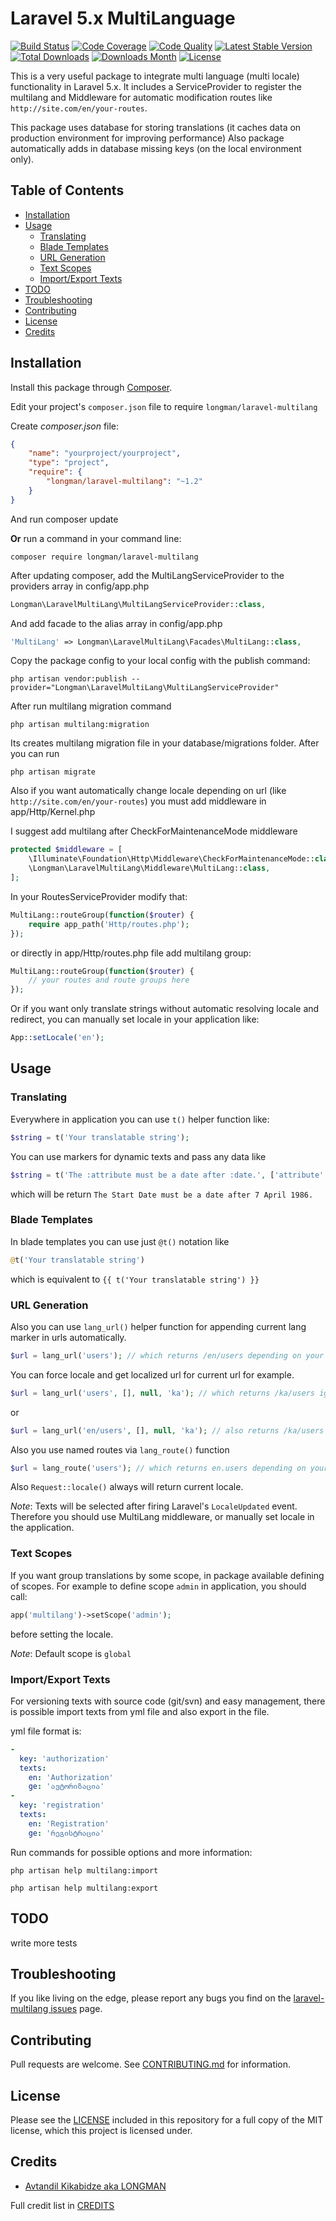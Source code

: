 # Laravel 5.x MultiLanguage

[![Build Status](https://img.shields.io/travis/akalongman/laravel-multilang/master.svg?style=flat-square)](https://travis-ci.org/akalongman/laravel-multilang)
[![Code Coverage](https://img.shields.io/scrutinizer/coverage/g/akalongman/laravel-multilang.svg?style=flat-square)](https://scrutinizer-ci.com/g/akalongman/laravel-multilang/?branch=master)
[![Code Quality](https://img.shields.io/scrutinizer/g/akalongman/laravel-multilang.svg?style=flat-square)](https://scrutinizer-ci.com/g/akalongman/laravel-multilang/?branch=master)
[![Latest Stable Version](https://img.shields.io/github/release/akalongman/laravel-multilang.svg?style=flat-square)](https://github.com/akalongman/laravel-multilang/releases)
[![Total Downloads](https://img.shields.io/packagist/dt/Longman/laravel-multilang.svg)](https://packagist.org/packages/longman/laravel-multilang)
[![Downloads Month](https://img.shields.io/packagist/dm/Longman/laravel-multilang.svg)](https://packagist.org/packages/longman/laravel-multilang)
[![License](https://img.shields.io/badge/license-MIT-brightgreen.svg?style=flat-square)](LICENSE.md)

This is a very useful package to integrate multi language (multi locale) functionality in Laravel 5.x.
It includes a ServiceProvider to register the multilang and Middleware for automatic modification routes like `http://site.com/en/your-routes`.

This package uses database for storing translations (it caches data on production environment for improving performance)
Also package automatically adds in database missing keys (on the local environment only).

## Table of Contents
- [Installation](#installation)
- [Usage](#usage)
    - [Translating](#translating)
    - [Blade Templates](#blade-templates)
    - [URL Generation](#url-generation)
    - [Text Scopes](#text-scopes)
    - [Import/Export Texts](#importexport-texts)
- [TODO](#todo)
- [Troubleshooting](#troubleshooting)
- [Contributing](#contributing)
- [License](#license)
- [Credits](#credits)


## Installation

Install this package through [Composer](https://getcomposer.org/).

Edit your project's `composer.json` file to require `longman/laravel-multilang`

Create *composer.json* file:
```json
{
    "name": "yourproject/yourproject",
    "type": "project",
    "require": {
        "longman/laravel-multilang": "~1.2"
    }
}
```
And run composer update

**Or** run a command in your command line:

    composer require longman/laravel-multilang


After updating composer, add the MultiLangServiceProvider to the providers array in config/app.php

```php
Longman\LaravelMultiLang\MultiLangServiceProvider::class,
```

And add facade to the alias array in config/app.php
```php
'MultiLang' => Longman\LaravelMultiLang\Facades\MultiLang::class,
```

Copy the package config to your local config with the publish command:

    php artisan vendor:publish --provider="Longman\LaravelMultiLang\MultiLangServiceProvider"


After run multilang migration command

    php artisan multilang:migration

Its creates multilang migration file in your database/migrations folder. After you can run

    php artisan migrate


Also if you want automatically change locale depending on url (like `http://site.com/en/your-routes`)
you must add middleware in app/Http/Kernel.php

I suggest add multilang after CheckForMaintenanceMode middleware
```php
protected $middleware = [
    \Illuminate\Foundation\Http\Middleware\CheckForMaintenanceMode::class,
    \Longman\LaravelMultiLang\Middleware\MultiLang::class,
];
```

In your RoutesServiceProvider modify that:
```php
MultiLang::routeGroup(function($router) {
    require app_path('Http/routes.php');
});
```

or directly in app/Http/routes.php file add multilang group:
```php
MultiLang::routeGroup(function($router) {
    // your routes and route groups here
});
```

Or if you want only translate strings without automatic resolving locale and redirect, 
you can manually set locale in your application like:
```php
App::setLocale('en');
```


## Usage

### Translating
Everywhere in application you can use `t()` helper function like:

```php
$string = t('Your translatable string');
```

You can use markers for dynamic texts and pass any data like
```php
$string = t('The :attribute must be a date after :date.', ['attribute' => 'Start Date', 'date' => '7 April 1986']);
```
which will be return `The Start Date must be a date after 7 April 1986.`

### Blade Templates
In blade templates you can use just `@t()` notation like
```php
@t('Your translatable string')
```
which is equivalent to `{{ t('Your translatable string') }}`

### URL Generation
Also you can use `lang_url()` helper function for appending current lang marker in urls automatically.

```php
$url = lang_url('users'); // which returns /en/users depending on your language (locale)
```

You can force locale and get localized url for current url for example.

```php
$url = lang_url('users', [], null, 'ka'); // which returns /ka/users ignoring current locale
```
or
```php
$url = lang_url('en/users', [], null, 'ka'); // also returns /ka/users
```

Also you use named routes via `lang_route()` function

```php
$url = lang_route('users'); // which returns en.users depending on your language (locale)
```

Also `Request::locale()` always will return current locale.

*Note*: Texts will be selected after firing Laravel's `LocaleUpdated` event. Therefore you should use MultiLang middleware, or manually set locale in the application.

### Text Scopes
If you want group translations by some scope, in package available defining of scopes.
For example to define scope `admin` in application, you should call:

```php
app('multilang')->setScope('admin');
```

before setting the locale.

*Note*: Default scope is `global`

### Import/Export Texts
For versioning texts with source code (git/svn) and easy management, there is possible import texts from yml file and also export in the file.

yml file format is:

```yml
-
  key: 'authorization'
  texts:
    en: 'Authorization'
    ge: 'ავტორიზაცია'
-
  key: 'registration'
  texts:
    en: 'Registration'
    ge: 'რეგისტრაცია'
```

Run commands for possible options and more information:
    
    php artisan help multilang:import
    
    php artisan help multilang:export


## TODO

write more tests

## Troubleshooting

If you like living on the edge, please report any bugs you find on the
[laravel-multilang issues](https://github.com/akalongman/laravel-multilang/issues) page.

## Contributing

Pull requests are welcome.
See [CONTRIBUTING.md](CONTRIBUTING.md) for information.

## License

Please see the [LICENSE](LICENSE.md) included in this repository for a full copy of the MIT license,
which this project is licensed under.

## Credits

- [Avtandil Kikabidze aka LONGMAN](https://github.com/akalongman)

Full credit list in [CREDITS](CREDITS)
